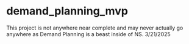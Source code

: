 # demand_planning_mvp

This project is not anywhere near complete and may never actually go anywhere as Demand Planning is a beast inside of NS. 3/21/2025
